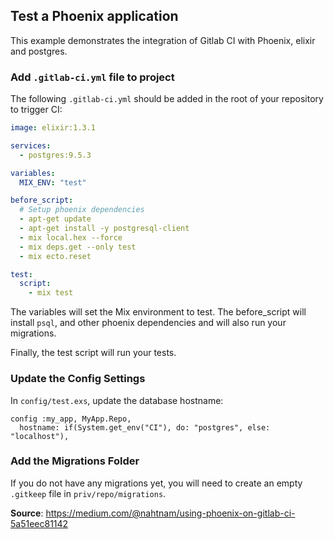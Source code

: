 ## Test a Phoenix application

This example demonstrates the integration of Gitlab CI with Phoenix, elixir and
postgres.

### Add `.gitlab-ci.yml` file to project

The following `.gitlab-ci.yml` should be added in the root of your
repository to trigger CI:

```yaml
image: elixir:1.3.1

services:
  - postgres:9.5.3

variables:
  MIX_ENV: "test"

before_script:
  # Setup phoenix dependencies
  - apt-get update
  - apt-get install -y postgresql-client
  - mix local.hex --force
  - mix deps.get --only test
  - mix ecto.reset

test:
  script:
    - mix test
```

The variables will set the Mix environment to test. The
before_script will install `psql`, and other phoenix dependencies and will also
run your migrations.

Finally, the test script will run your tests.

### Update the Config Settings

In `config/test.exs`, update the database hostname:
```
config :my_app, MyApp.Repo,
  hostname: if(System.get_env("CI"), do: "postgres", else: "localhost"),
```

### Add the Migrations Folder

If you do not have any migrations yet, you will need to create an empty
`.gitkeep` file in `priv/repo/migrations`.

**Source**: https://medium.com/@nahtnam/using-phoenix-on-gitlab-ci-5a51eec81142
